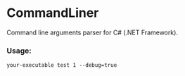 # CommandLiner

Command line arguments parser for C# (.NET Framework).

### Usage:

    your-executable test 1 --debug=true
